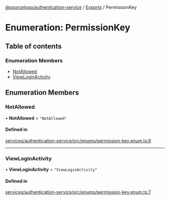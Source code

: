 [@sourceloop/authentication-service](../README.md) / [Exports](../modules.md) / PermissionKey

# Enumeration: PermissionKey

## Table of contents

### Enumeration Members

- [NotAllowed](PermissionKey.md#notallowed)
- [ViewLoginActivity](PermissionKey.md#viewloginactivity)

## Enumeration Members

### NotAllowed

• **NotAllowed** = ``"NotAllowed"``

#### Defined in

[services/authentication-service/src/enums/permission-key.enum.ts:6](https://github.com/sourcefuse/loopback4-microservice-catalog/blob/93a7f917/services/authentication-service/src/enums/permission-key.enum.ts#L6)

___

### ViewLoginActivity

• **ViewLoginActivity** = ``"ViewLoginActivity"``

#### Defined in

[services/authentication-service/src/enums/permission-key.enum.ts:7](https://github.com/sourcefuse/loopback4-microservice-catalog/blob/93a7f917/services/authentication-service/src/enums/permission-key.enum.ts#L7)
